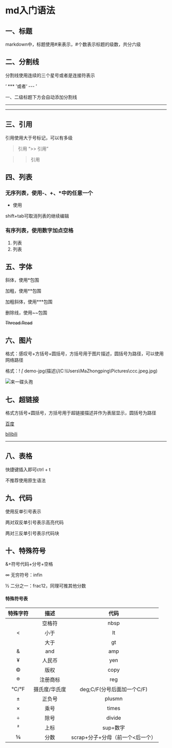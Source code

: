 # md入门语法

## 一、标题

markdown中，标题使用#来表示，#个数表示标题的级数，共分六级

## 二、分割线

分割线使用连续的三个星号或者是连接符表示

‘ *** ’或者‘ --- ’

一、二级标题下方会自动添加分割线

---

***

## 三、引用

引用使用大于号标记，可以有多级

> 引用	“>> 引用”

> > 引用

## 四、列表

### 无序列表，使用-、+、*中的任意一个

- 使用

shift+tab可取消列表的继续编辑

### 有序列表，使用数字加点空格

1. 列表
2. 列表

## 五、字体

斜体，使用*包围

加粗，使用**包围

加粗斜体，使用***包围

删除线，使用~~包围

~~Thread.Read~~

## 六、图片

格式：感叹号+方括号+圆括号，方括号用于图片描述，圆括号为路径，可以使用网络路径

格式：! *[* demo-jpg(描述)*]*(C:\Users\MaZhongping\Pictures\ccc.jpeg.jpg)

![来一碟头孢](C:\Users\MaZhongping\Pictures\ccc.jpeg.jpg)

## 七、超链接

格式方括号+圆括号，方括号用于超链接描述并作为表层显示，圆括号为路径

[百度](http://www.baidu.com)

[bilibili](http://www.bilibili.com) 

---

## 八、表格

快捷键插入即可ctrl + t

不推荐使用原生语法

## 九、代码

使用反单引号表示

两对双反单引号表示高亮代码

两对三反单引号表示代码块

## 十、特殊符号

&+符号代码+分号+空格

&infin; 无穷符号：infin

&frac12; 二分之一：frac12，同理可推其他分数

#### 特殊符号表

|   特殊字符    |     描述      |                代码                 |
| :-----------: | :-----------: | :---------------------------------: |
|    &nbsp;     |    空格符     |                nbsp                 |
|     &lt;      |     小于      |                 lt                  |
|               |     大于      |                 gt                  |
|     &amp;     |      and      |                 amp                 |
|     &yen;     |    人民币     |                 yen                 |
|    &copy;     |     版权      |                copy                 |
|     &reg;     |   注册商标    |                 reg                 |
| &deg;C/&deg;F | 摄氏度/华氏度 |     deg;C/F(分号后面加一个C/F)      |
|   &plusmn;    |    正负号     |               plusmn                |
|    &times;    |     乘号      |                times                |
|   &divide;    |     除号      |               divide                |
|    &sup2;     |     上标      |              sup+数字               |
|   &frac56;    |     分数      | scrap+分子+分母（前一个&lt;后一个） |